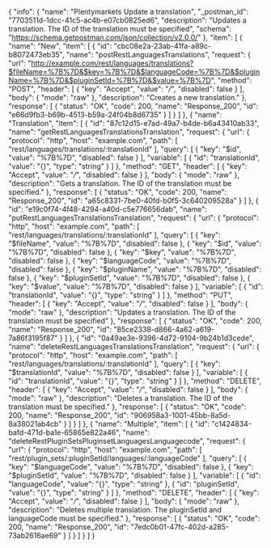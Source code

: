 {
  "info": {
    "name": "Plentymarkets Update a translation",
    "_postman_id": "7703511d-1dcc-41c5-ac4b-e07cb0825ed6",
    "description": "Updates a translation. The ID of the translation must be specified",
    "schema": "https://schema.getpostman.com/json/collection/v2.0.0/"
  },
  "item": [
    {
      "name": "New",
      "item": [
        {
          "id": "cbc08e2a-23ab-41fa-a89c-b8072473eb35",
          "name": "postRestLanguagesTranslations",
          "request": {
            "url": "http://example.com/rest/languages/translations?$fileName=%7B%7D&$key=%7B%7D&$languageCode=%7B%7D&$pluginName=%7B%7D&$pluginSetId=%7B%7D&$value=%7B%7D",
            "method": "POST",
            "header": [
              {
                "key": "Accept",
                "value": "*/*",
                "disabled": false
              }
            ],
            "body": {
              "mode": "raw"
            },
            "description": "Creates a new translation."
          },
          "response": [
            {
              "status": "OK",
              "code": 200,
              "name": "Response_200",
              "id": "e66d9fb3-b69b-4513-b59a-24f04b8d6735"
            }
          ]
        }
      ]
    },
    {
      "name": "Translation",
      "item": [
        {
          "id": "87c12d15-e7ad-49a7-b4de-b6a43410ab33",
          "name": "getRestLanguagesTranslationsTranslation",
          "request": {
            "url": {
              "protocol": "http",
              "host": "example.com",
              "path": [
                "rest/languages/translations/:translationId"
              ],
              "query": [
                {
                  "key": "$id",
                  "value": "%7B%7D",
                  "disabled": false
                }
              ],
              "variable": [
                {
                  "id": "translationId",
                  "value": "{}",
                  "type": "string"
                }
              ]
            },
            "method": "GET",
            "header": [
              {
                "key": "Accept",
                "value": "*/*",
                "disabled": false
              }
            ],
            "body": {
              "mode": "raw"
            },
            "description": "Gets a translation. The ID of the translation must be specified."
          },
          "response": [
            {
              "status": "OK",
              "code": 200,
              "name": "Response_200",
              "id": "a65c8331-7be0-40fd-b0f5-3c640209528a"
            }
          ]
        },
        {
          "id": "e19c0f74-4f48-4294-a40d-c5e776656dab",
          "name": "putRestLanguagesTranslationsTranslation",
          "request": {
            "url": {
              "protocol": "http",
              "host": "example.com",
              "path": [
                "rest/languages/translations/:translationId"
              ],
              "query": [
                {
                  "key": "$fileName",
                  "value": "%7B%7D",
                  "disabled": false
                },
                {
                  "key": "$id",
                  "value": "%7B%7D",
                  "disabled": false
                },
                {
                  "key": "$key",
                  "value": "%7B%7D",
                  "disabled": false
                },
                {
                  "key": "$languageCode",
                  "value": "%7B%7D",
                  "disabled": false
                },
                {
                  "key": "$pluginName",
                  "value": "%7B%7D",
                  "disabled": false
                },
                {
                  "key": "$pluginSetId",
                  "value": "%7B%7D",
                  "disabled": false
                },
                {
                  "key": "$value",
                  "value": "%7B%7D",
                  "disabled": false
                }
              ],
              "variable": [
                {
                  "id": "translationId",
                  "value": "{}",
                  "type": "string"
                }
              ]
            },
            "method": "PUT",
            "header": [
              {
                "key": "Accept",
                "value": "*/*",
                "disabled": false
              }
            ],
            "body": {
              "mode": "raw"
            },
            "description": "Updates a translation. The ID of the translation must be specified"
          },
          "response": [
            {
              "status": "OK",
              "code": 200,
              "name": "Response_200",
              "id": "85ce2338-d866-4a62-a619-7a86f3195f87"
            }
          ]
        },
        {
          "id": "0a49ae3e-9396-4d72-9104-9b24b1d3cede",
          "name": "deleteRestLanguagesTranslationsTranslation",
          "request": {
            "url": {
              "protocol": "http",
              "host": "example.com",
              "path": [
                "rest/languages/translations/:translationId"
              ],
              "query": [
                {
                  "key": "$translationId",
                  "value": "%7B%7D",
                  "disabled": false
                }
              ],
              "variable": [
                {
                  "id": "translationId",
                  "value": "{}",
                  "type": "string"
                }
              ]
            },
            "method": "DELETE",
            "header": [
              {
                "key": "Accept",
                "value": "*/*",
                "disabled": false
              }
            ],
            "body": {
              "mode": "raw"
            },
            "description": "Deletes a translation. The ID of the translation must be specified."
          },
          "response": [
            {
              "status": "OK",
              "code": 200,
              "name": "Response_200",
              "id": "906958a3-1001-45bb-8a5d-8a38021ab4cb"
            }
          ]
        }
      ]
    },
    {
      "name": "Multiple",
      "item": [
        {
          "id": "c1424834-bafd-471d-ba1e-65865e822a46",
          "name": "deleteRestPluginSetsPluginsetLanguagesLanguagecode",
          "request": {
            "url": {
              "protocol": "http",
              "host": "example.com",
              "path": [
                "rest/plugin_sets/:pluginSetId/languages/:languageCode"
              ],
              "query": [
                {
                  "key": "$languageCode",
                  "value": "%7B%7D",
                  "disabled": false
                },
                {
                  "key": "$pluginSetId",
                  "value": "%7B%7D",
                  "disabled": false
                }
              ],
              "variable": [
                {
                  "id": "languageCode",
                  "value": "{}",
                  "type": "string"
                },
                {
                  "id": "pluginSetId",
                  "value": "{}",
                  "type": "string"
                }
              ]
            },
            "method": "DELETE",
            "header": [
              {
                "key": "Accept",
                "value": "*/*",
                "disabled": false
              }
            ],
            "body": {
              "mode": "raw"
            },
            "description": "Deletes multiple translation. The pluginSetId and languageCode must be specified."
          },
          "response": [
            {
              "status": "OK",
              "code": 200,
              "name": "Response_200",
              "id": "7edc0b01-47fc-402d-a285-73ab2616ae69"
            }
          ]
        }
      ]
    }
  ]
}